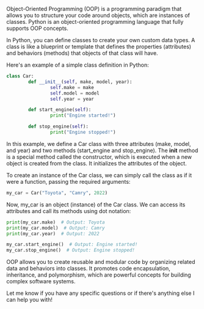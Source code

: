 Object-Oriented Programming (OOP) is a programming paradigm that allows you to structure your code around objects, which are instances of classes. Python is an object-oriented programming language that fully supports OOP concepts.

In Python, you can define classes to create your own custom data types. A class is like a blueprint or template that defines the properties (attributes) and behaviors (methods) that objects of that class will have.

Here's an example of a simple class definition in Python:

```python
class Car:
		def __init__(self, make, model, year):
				self.make = make
				self.model = model
				self.year = year

		def start_engine(self):
				print("Engine started!")

		def stop_engine(self):
				print("Engine stopped!")
```

In this example, we define a Car class with three attributes (make, model, and year) and two methods (start_engine and stop_engine). The __init__ method is a special method called the constructor, which is executed when a new object is created from the class. It initializes the attributes of the object.

To create an instance of the Car class, we can simply call the class as if it were a function, passing the required arguments:

```python
my_car = Car("Toyota", "Camry", 2022)
```

Now, my_car is an object (instance) of the Car class. We can access its attributes and call its methods using dot notation:

```python
print(my_car.make)  # Output: Toyota
print(my_car.model)  # Output: Camry
print(my_car.year)  # Output: 2022

my_car.start_engine()  # Output: Engine started!
my_car.stop_engine()  # Output: Engine stopped!
```

OOP allows you to create reusable and modular code by organizing related data and behaviors into classes. It promotes code encapsulation, inheritance, and polymorphism, which are powerful concepts for building complex software systems.

Let me know if you have any specific questions or if there's anything else I can help you with!